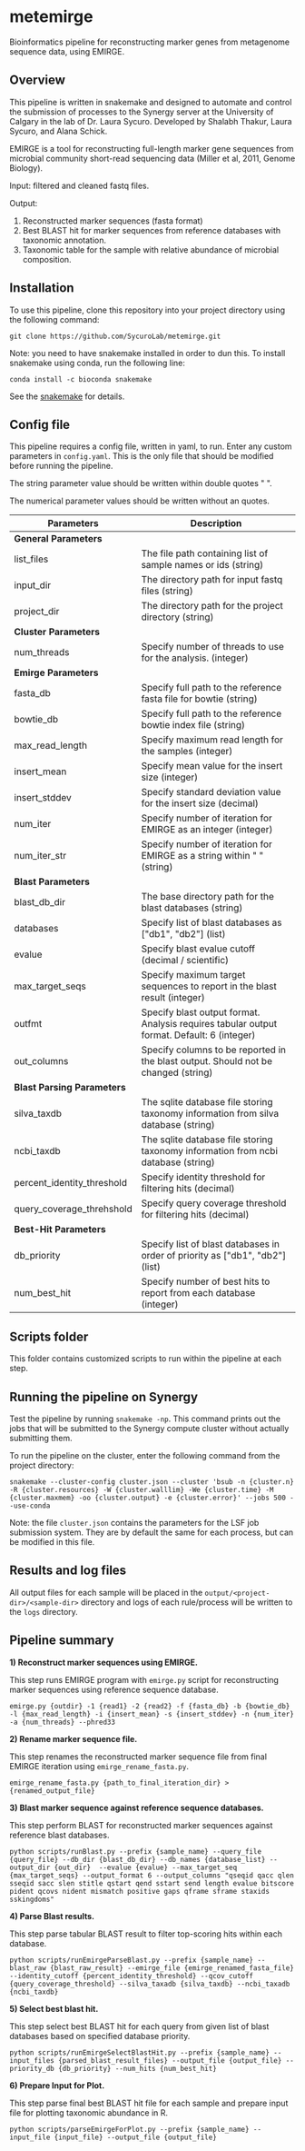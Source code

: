 # metemirge
Bioinformatics pipeline for reconstructing marker genes from metagenome sequence data, using EMIRGE.

## Overview

This pipeline is written in snakemake and designed to automate and control the submission of processes to the Synergy server at the University of Calgary in the lab of Dr. Laura Sycuro. Developed by Shalabh Thakur, Laura Sycuro, and Alana Schick.

EMIRGE is a tool for reconstructing full-length marker gene sequences from microbial community short-read sequencing data (Miller et al, 2011, Genome Biology). 

Input: filtered and cleaned fastq files. 

Output: 
1) Reconstructed marker sequences (fasta format)
2) Best BLAST hit for marker sequences from reference databases with taxonomic annotation.
3) Taxonomic table for the sample with relative abundance of microbial composition.

## Installation

To use this pipeline, clone this repository into your project directory using the following command:

```
git clone https://github.com/SycuroLab/metemirge.git
```

Note: you need to have snakemake installed in order to dun this. To install snakemake using conda, run the following line:

```
conda install -c bioconda snakemake
```

See the [snakemake](https://bitbucket.org/johanneskoester/snakemake/wiki/Home) for details.

## Config file

This pipeline requires a config file, written in yaml, to run. Enter any custom parameters in `config.yaml`. This is the only file that should be modified before running the pipeline. 

The string parameter value should be written within double quotes " ".

The numerical parameter values should be written without an quotes.

| Parameters | Description |
| ---------- | ----------- |
| **General Parameters** |
| list_files | The file path containing list of sample names or ids (string) |
| input_dir | The directory path for input fastq files (string) |
| project_dir | The directory path for the project directory (string) |
| **Cluster Parameters** |
| num_threads | Specify number of threads to use for the analysis. (integer) |
| **Emirge Parameters** |
| fasta_db | Specify full path to the reference fasta file for bowtie (string) |
| bowtie_db | Specify full path to the reference bowtie index file (string) |
| max_read_length | Specify maximum read length for the samples (integer) |
| insert_mean | Specify mean value for the insert size (integer) |
| insert_stddev | Specify standard deviation value for the insert size (decimal) |
| num_iter | Specify number of iteration for EMIRGE as an integer (integer) |
| num_iter_str | Specify number of iteration for EMIRGE as a string within " " (string) |
| **Blast Parameters** |
| blast_db_dir | The base directory path for the blast databases (string) |
| databases | Specify list of blast databases as ["db1", "db2"] (list) |
| evalue | Specify blast evalue cutoff (decimal / scientific) |
| max_target_seqs | Specify maximum target sequences to report in the blast result (integer) |
| outfmt | Specify blast output format. Analysis requires tabular output format. Default: 6 (integer)|
| out_columns | Specify columns to be reported in the blast output. Should not be changed (string) |
| **Blast Parsing Parameters** |
| silva_taxdb | The sqlite database file storing taxonomy information from silva database (string) |
| ncbi_taxdb | The sqlite database file storing taxonomy information from ncbi database (string) |
| percent_identity_threshold | Specify identity threshold for filtering hits (decimal) |
| query_coverage_threhshold | Specify query coverage threshold for filtering hits (decimal) |
| **Best-Hit Parameters** |
| db_priority | Specify list of blast databases in order of priority as ["db1", "db2"] (list) |
| num_best_hit | Specify number of best hits to report from each database (integer) |


## Scripts folder

 This folder contains customized scripts to run within the pipeline at each step.


## Running the pipeline on Synergy

Test the pipeline by running `snakemake -np`. This command prints out the jobs that will be submitted to the Synergy compute cluster without actually submitting them.

To run the pipeline on the cluster, enter the following command from the project directory:

```
snakemake --cluster-config cluster.json --cluster 'bsub -n {cluster.n} -R {cluster.resources} -W {cluster.walllim} -We {cluster.time} -M {cluster.maxmem} -oo {cluster.output} -e {cluster.error}' --jobs 500 --use-conda
```

Note: the file `cluster.json` contains the parameters for the LSF job submission system. They are by default the same for each process, but can be modified in this file.

## Results and log files

All output files for each sample will be placed in the `output/<project-dir>/<sample-dir>` directory and logs of each rule/process will be written to the `logs` directory.

## Pipeline summary

**1) Reconstruct marker sequences using EMIRGE.**

This step runs EMIRGE program with `emirge.py` script for reconstructing marker sequences using reference sequence database.

```
emirge.py {outdir} -1 {read1} -2 {read2} -f {fasta_db} -b {bowtie_db} -l {max_read_length} -i {insert_mean} -s {insert_stddev} -n {num_iter} -a {num_threads} --phred33
```      

**2) Rename marker sequence file.**

This step renames the reconstructed marker sequence file from final EMIRGE iteration using `emirge_rename_fasta.py`.

```
emirge_rename_fasta.py {path_to_final_iteration_dir} > {renamed_output_file}
```

**3) Blast marker sequence against reference sequence databases.**

This step perform BLAST for reconstructed marker sequences against reference blast databases.

```
python scripts/runBlast.py --prefix {sample_name} --query_file {query_file} --db_dir {blast_db_dir} --db_names {database_list} --output_dir {out_dir}  --evalue {evalue} --max_target_seq {max_target_seqs} --output_format 6 --output_columns "qseqid qacc qlen sseqid sacc slen stitle qstart qend sstart send length evalue bitscore pident qcovs nident mismatch positive gaps qframe sframe staxids sskingdoms"
```

**4) Parse Blast results.**

This step parse tabular BLAST result to filter top-scoring hits within each database.

```
python scripts/runEmirgeParseBlast.py --prefix {sample_name} --blast_raw {blast_raw_result} --emirge_file {emirge_renamed_fasta_file} --identity_cutoff {percent_identity_threshold} --qcov_cutoff {query_coverage_threshold} --silva_taxadb {silva_taxdb} --ncbi_taxadb {ncbi_taxdb}
```

**5) Select best blast hit.**

This step select best BLAST hit for each query from given list of blast databases based on specified database priority.

```
python scripts/runEmirgeSelectBlastHit.py --prefix {sample_name} --input_files {parsed_blast_result_files} --output_file {output_file} --priority_db {db_priority} --num_hits {num_best_hit}
```

**6) Prepare Input for Plot.**

This step parse final best BLAST hit file for each sample and prepare input file for plotting taxonomic abundance in R.

```
python scripts/parseEmirgeForPlot.py --prefix {sample_name} --input_file {input_file} --output_file {output_file}
```
